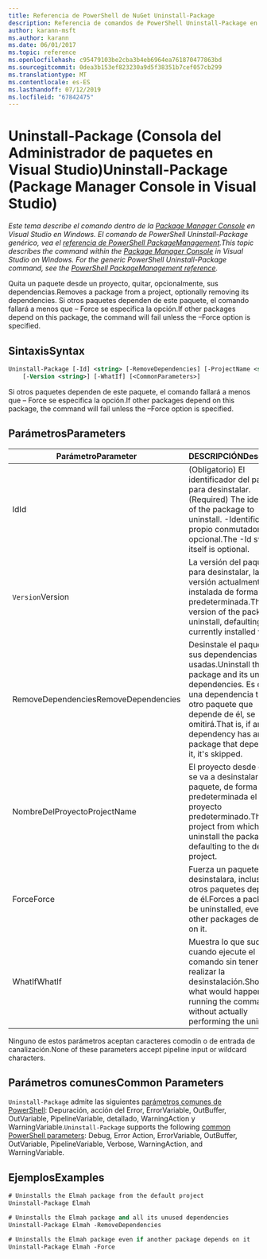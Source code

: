 ```yaml
---
title: Referencia de PowerShell de NuGet Uninstall-Package
description: Referencia de comandos de PowerShell Uninstall-Package en la consola de administrador de paquetes de NuGet en Visual Studio.
author: karann-msft
ms.author: karann
ms.date: 06/01/2017
ms.topic: reference
ms.openlocfilehash: c95479103be2cba3b4eb6964ea761870477863bd
ms.sourcegitcommit: 0dea3b153ef823230a9d5f38351b7cef057cb299
ms.translationtype: MT
ms.contentlocale: es-ES
ms.lasthandoff: 07/12/2019
ms.locfileid: "67842475"
---
```

# <a name="uninstall-package-package-manager-console-in-visual-studio"></a><span data-ttu-id="ef7f0-103">Uninstall-Package (Consola del Administrador de paquetes en Visual Studio)</span><span class="sxs-lookup"><span data-stu-id="ef7f0-103">Uninstall-Package (Package Manager Console in Visual Studio)</span></span>

<span data-ttu-id="ef7f0-104">*Este tema describe el comando dentro de la [Package Manager Console](package-manager-console.md) en Visual Studio en Windows. El comando de PowerShell Uninstall-Package genérico, vea el [referencia de PowerShell PackageManagement](/powershell/module/packagemanagement/?view=powershell-6).*</span><span class="sxs-lookup"><span data-stu-id="ef7f0-104">*This topic describes the command within the [Package Manager Console](package-manager-console.md) in Visual Studio on Windows. For the generic PowerShell Uninstall-Package command, see the [PowerShell PackageManagement reference](/powershell/module/packagemanagement/?view=powershell-6).*</span></span>

<span data-ttu-id="ef7f0-105">Quita un paquete desde un proyecto, quitar, opcionalmente, sus dependencias.</span><span class="sxs-lookup"><span data-stu-id="ef7f0-105">Removes a package from a project, optionally removing its dependencies.</span></span> <span data-ttu-id="ef7f0-106">Si otros paquetes dependen de este paquete, el comando fallará a menos que – Force se especifica la opción.</span><span class="sxs-lookup"><span data-stu-id="ef7f0-106">If other packages depend on this package, the command will fail unless the –Force option is specified.</span></span>

## <a name="syntax"></a><span data-ttu-id="ef7f0-107">Sintaxis</span><span class="sxs-lookup"><span data-stu-id="ef7f0-107">Syntax</span></span>

```ps
Uninstall-Package [-Id] <string> [-RemoveDependencies] [-ProjectName <string>] [-Force]
    [-Version <string>] [-WhatIf] [<CommonParameters>]
```

<span data-ttu-id="ef7f0-108">Si otros paquetes dependen de este paquete, el comando fallará a menos que – Force se especifica la opción.</span><span class="sxs-lookup"><span data-stu-id="ef7f0-108">If other packages depend on this package, the command will fail unless the –Force option is specified.</span></span>

## <a name="parameters"></a><span data-ttu-id="ef7f0-109">Parámetros</span><span class="sxs-lookup"><span data-stu-id="ef7f0-109">Parameters</span></span>

| <span data-ttu-id="ef7f0-110">Parámetro</span><span class="sxs-lookup"><span data-stu-id="ef7f0-110">Parameter</span></span> | <span data-ttu-id="ef7f0-111">DESCRIPCIÓN</span><span class="sxs-lookup"><span data-stu-id="ef7f0-111">Description</span></span> |
| --- | --- |
| <span data-ttu-id="ef7f0-112">Id</span><span class="sxs-lookup"><span data-stu-id="ef7f0-112">Id</span></span> | <span data-ttu-id="ef7f0-113">(Obligatorio) El identificador del paquete para desinstalar.</span><span class="sxs-lookup"><span data-stu-id="ef7f0-113">(Required) The identifier of the package to uninstall.</span></span> <span data-ttu-id="ef7f0-114">-Identificador propio conmutador es opcional.</span><span class="sxs-lookup"><span data-stu-id="ef7f0-114">The -Id switch itself is optional.</span></span> |
| <span data-ttu-id="ef7f0-115">`Version`</span><span class="sxs-lookup"><span data-stu-id="ef7f0-115">Version</span></span> | <span data-ttu-id="ef7f0-116">La versión del paquete para desinstalar, la versión actualmente instalada de forma predeterminada.</span><span class="sxs-lookup"><span data-stu-id="ef7f0-116">The version of the package to uninstall, defaulting to the currently installed version.</span></span> |
| <span data-ttu-id="ef7f0-117">RemoveDependencies</span><span class="sxs-lookup"><span data-stu-id="ef7f0-117">RemoveDependencies</span></span> | <span data-ttu-id="ef7f0-118">Desinstale el paquete y sus dependencias no usadas.</span><span class="sxs-lookup"><span data-stu-id="ef7f0-118">Uninstall the package and its unused dependencies.</span></span> <span data-ttu-id="ef7f0-119">Es decir, si una dependencia tiene otro paquete que depende de él, se omitirá.</span><span class="sxs-lookup"><span data-stu-id="ef7f0-119">That is, if any dependency has another package that depends on it, it's skipped.</span></span> |
| <span data-ttu-id="ef7f0-120">NombreDelProyecto</span><span class="sxs-lookup"><span data-stu-id="ef7f0-120">ProjectName</span></span> | <span data-ttu-id="ef7f0-121">El proyecto desde el que se va a desinstalar el paquete, de forma predeterminada el proyecto predeterminado.</span><span class="sxs-lookup"><span data-stu-id="ef7f0-121">The project from which to uninstall the package, defaulting to the default project.</span></span> |
| <span data-ttu-id="ef7f0-122">Force</span><span class="sxs-lookup"><span data-stu-id="ef7f0-122">Force</span></span> | <span data-ttu-id="ef7f0-123">Fuerza un paquete que se desinstalara, incluso si otros paquetes dependen de él.</span><span class="sxs-lookup"><span data-stu-id="ef7f0-123">Forces a package to be uninstalled, even if other packages depend on it.</span></span> |
| <span data-ttu-id="ef7f0-124">WhatIf</span><span class="sxs-lookup"><span data-stu-id="ef7f0-124">WhatIf</span></span> | <span data-ttu-id="ef7f0-125">Muestra lo que sucedería cuando ejecute el comando sin tener que realizar la desinstalación.</span><span class="sxs-lookup"><span data-stu-id="ef7f0-125">Shows what would happen when running the command without actually performing the uninstall.</span></span> |

<span data-ttu-id="ef7f0-126">Ninguno de estos parámetros aceptan caracteres comodín o de entrada de canalización.</span><span class="sxs-lookup"><span data-stu-id="ef7f0-126">None of these parameters accept pipeline input or wildcard characters.</span></span>

## <a name="common-parameters"></a><span data-ttu-id="ef7f0-127">Parámetros comunes</span><span class="sxs-lookup"><span data-stu-id="ef7f0-127">Common Parameters</span></span>

<span data-ttu-id="ef7f0-128">`Uninstall-Package` admite las siguientes [parámetros comunes de PowerShell](http://go.microsoft.com/fwlink/?LinkID=113216): Depuración, acción del Error, ErrorVariable, OutBuffer, OutVariable, PipelineVariable, detallado, WarningAction y WarningVariable.</span><span class="sxs-lookup"><span data-stu-id="ef7f0-128">`Uninstall-Package` supports the following [common PowerShell parameters](http://go.microsoft.com/fwlink/?LinkID=113216): Debug, Error Action, ErrorVariable, OutBuffer, OutVariable, PipelineVariable, Verbose, WarningAction, and WarningVariable.</span></span>

## <a name="examples"></a><span data-ttu-id="ef7f0-129">Ejemplos</span><span class="sxs-lookup"><span data-stu-id="ef7f0-129">Examples</span></span>

```ps
# Uninstalls the Elmah package from the default project
Uninstall-Package Elmah

# Uninstalls the Elmah package and all its unused dependencies
Uninstall-Package Elmah -RemoveDependencies 

# Uninstalls the Elmah package even if another package depends on it
Uninstall-Package Elmah -Force
```
